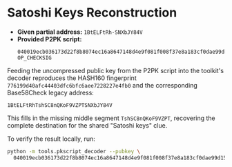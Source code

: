 # Satoshi Keys Reconstruction

- **Given partial address:** `1BtELFtRh-SNXbJY84V`
- **Provided P2PK script:**
  ```
  040019ecb036173d22f8b8074ec16a8647148d4e9f081f008f37e8a183cf0dae99d15b3a975203ce99a35d0ca8bd57587485cfabe5f2fb7a0a9975a15f7f54c4dd
  OP_CHECKSIG
  ```

Feeding the uncompressed public key from the P2PK script into the toolkit's decoder reproduces
the HASH160 fingerprint `776199d40afc44403dfc6bfc6aee7228227e4fb0` and the corresponding
Base58Check legacy address:

```
1BtELFtRhTshSC8nQKoF9VZPTSNXbJY84V
```

This fills in the missing middle segment `TshSC8nQKoF9VZPT`, recovering the complete destination
for the shared "Satoshi keys" clue.

To verify the result locally, run:

```bash
python -m tools.pkscript_decoder --pubkey \
  040019ecb036173d22f8b8074ec16a8647148d4e9f081f008f37e8a183cf0dae99d15b3a975203ce99a35d0ca8bd57587485cfabe5f2fb7a0a9975a15f7f54c4dd
```
